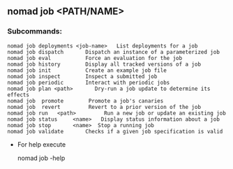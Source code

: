 
## nomad job <subcommands>  <PATH/NAME>

### Subcommands:

    nomad job deployments <job-name>   List deployments for a job
    nomad job dispatch       Dispatch an instance of a parameterized job
    nomad job eval           Force an evaluation for the job
    nomad job history        Display all tracked versions of a job
    nomad job init           Create an example job file
    nomad job inspect        Inspect a submitted job
    nomad job periodic       Interact with periodic jobs
    nomad job plan <path>       Dry-run a job update to determine its effects
    nomad job  promote        Promote a job's canaries
    nomad job  revert         Revert to a prior version of the job
    nomad job run   <path>         Run a new job or update an existing job
    nomad job status     <name>   Display status information about a job
    nomad job stop       <name>  Stop a running job
    nomad job validate       Checks if a given job specification is valid

- For help execute  

  nomad job -help 
